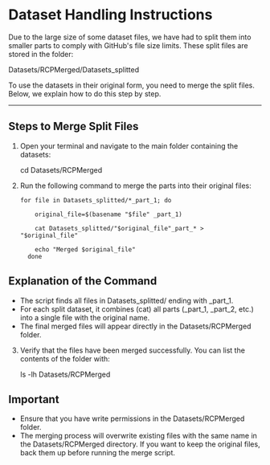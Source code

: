 # Dataset Handling Instructions

Due to the large size of some dataset files, we have had to split them into smaller parts to comply with GitHub's file size limits. These split files are stored in the folder:

Datasets/RCPMerged/Datasets_splitted


To use the datasets in their original form, you need to merge the split files. Below, we explain how to do this step by step.

---

## **Steps to Merge Split Files**

1. Open your terminal and navigate to the main folder containing the datasets:

   cd Datasets/RCPMerged

2. Run the following command to merge the parts into their original files:



       for file in Datasets_splitted/*_part_1; do
   
           original_file=$(basename "$file" _part_1)
      
           cat Datasets_splitted/"$original_file"_part_* > "$original_file"
      
           echo "Merged $original_file"
         done
    

## Explanation of the Command
* The script finds all files in Datasets_splitted/ ending with _part_1.
* For each split dataset, it combines (cat) all parts (_part_1, _part_2, etc.) into a single file with the original name.
* The final merged files will appear directly in the Datasets/RCPMerged folder.

3. Verify that the files have been merged successfully. You can list the contents of the folder with:

    ls -lh Datasets/RCPMerged

## Important
* Ensure that you have write permissions in the Datasets/RCPMerged folder.
* The merging process will overwrite existing files with the same name in the Datasets/RCPMerged directory. If you want to keep the original files, back them up before running the merge script.
